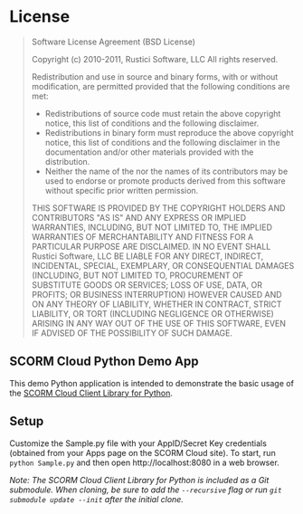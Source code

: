 # License
> Software License Agreement (BSD License)
> 
> Copyright (c) 2010-2011, Rustici Software, LLC
> All rights reserved.
> 
> Redistribution and use in source and binary forms, with or without
> modification, are permitted provided that the following conditions are met:
> 
> *   Redistributions of source code must retain the above copyright
>     notice, this list of conditions and the following disclaimer.
> *   Redistributions in binary form must reproduce the above copyright
>     notice, this list of conditions and the following disclaimer in the
>     documentation and/or other materials provided with the distribution.
> *   Neither the name of the <organization> nor the
>     names of its contributors may be used to endorse or promote products
>     derived from this software without specific prior written permission.
>
> THIS SOFTWARE IS PROVIDED BY THE COPYRIGHT HOLDERS AND CONTRIBUTORS "AS IS" 
> AND ANY EXPRESS OR IMPLIED WARRANTIES, INCLUDING, BUT NOT LIMITED TO, THE 
> IMPLIED WARRANTIES OF MERCHANTABILITY AND FITNESS FOR A PARTICULAR PURPOSE ARE
> DISCLAIMED. IN NO EVENT SHALL Rustici Software, LLC BE LIABLE FOR ANY
> DIRECT, INDIRECT, INCIDENTAL, SPECIAL, EXEMPLARY, OR CONSEQUENTIAL DAMAGES
> (INCLUDING, BUT NOT LIMITED TO, PROCUREMENT OF SUBSTITUTE GOODS OR SERVICES;
> LOSS OF USE, DATA, OR PROFITS; OR BUSINESS INTERRUPTION) HOWEVER CAUSED AND
> ON ANY THEORY OF LIABILITY, WHETHER IN CONTRACT, STRICT LIABILITY, OR TORT
> (INCLUDING NEGLIGENCE OR OTHERWISE) ARISING IN ANY WAY OUT OF THE USE OF THIS
> SOFTWARE, EVEN IF ADVISED OF THE POSSIBILITY OF SUCH DAMAGE.

## SCORM Cloud Python Demo App
This demo Python application is intended to demonstrate the basic usage of the [SCORM Cloud Client Library for Python](https://github.com/RusticiSoftware/SCORMCloud_PythonLibrary).

## Setup 
Customize the Sample.py file with your AppID/Secret Key credentials (obtained from your Apps page on the SCORM Cloud site). To start, run `python Sample.py` and then open http://localhost:8080 in a web browser.

*Note: The SCORM Cloud Client Library for Python is included as a Git submodule. When cloning, be sure to add the `--recursive` flag or run `git submodule update --init` after the initial clone.*
